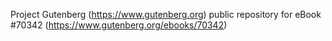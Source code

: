 Project Gutenberg (https://www.gutenberg.org) public repository for
eBook #70342 (https://www.gutenberg.org/ebooks/70342)
